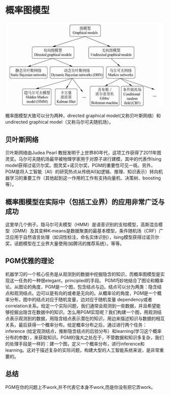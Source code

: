 # 概率图模型

![](img/2023-05-12-13-08-58.png)

概率图模型大致可以分为两种，directed graphical model(又称贝叶斯网络）和undirected graphical model（又称马尔可夫随机场）。

## 贝叶斯网络
贝叶斯网络由Judea Pearl 教授发明于上世界80年代，这项工作获得了2011年图灵奖。马尔可夫随机场最早被物理学家用于对原子进行建模，其中的代表作Ising model获得过诺贝尔奖。图灵奖+诺贝尔奖，PGM的重要性可见一斑。另外，PGM是将人工智能（AI）的研究热点从传统AI(如逻辑、推理、知识表示）转向机器学习的重要工作（其他起到这一作用的工作有支持向量机、决策树、boosting等）。

## 概率图模型在实际中（包括工业界）的应用非常广泛与成功
这里举几个例子。隐马尔可夫模型（HMM）是语音识别的支柱模型，高斯混合模型（GMM）及其变种K-means是数据聚类的最基本模型，条件随机场（CRF）广泛应用于自然语言处理（如词性标注，命名实体识别），Ising模型获得过诺贝尔奖，话题模型在工业界大量使用(如腾讯的推荐系统）。等等。

## PGM优雅的理论  
机器学习的一个核心任务是从观测到的数据中挖掘隐含的知识，而概率图模型是实现这一任务的一种很elegant，principled的手段。
PGM巧妙地结合了图论和概率论。从图论的角度，PGM是一个图，包含结点与边。结点可以分为两类：隐含结点和观测结点。边可以是有向的或者是无向的。从概率论的角度，PGM是一个概率分布，图中的结点对应于随机变量，边对应于随机变量 dependency或者correlation关系。给定一个实际问题，我们通常会观测到一些数据，并且希望能够挖掘出隐含在数据中的知识。怎么用PGM实现呢？我们构建一个图，用观测结点表示观测到的数据，用隐含结点表示潜在的知识，用边来描述知识与数据的相互关系，最后获得一个概率分布。给定概率分布之后，通过进行两个任务：inference (给定观测结点，推断隐含结点的后验分布）和learning(学习这个概率分布的参数），来获取知识。PGM的强大之处在于，不管数据和知识多复杂，我们的处理手段是一样的：建一个图，定义一个概率分布，进行inference和learning。这对于描述复杂的实际问题，构建大型的人工智能系统来说，是非常重要的。

## 总结
PGM在你的问题上不work,并不代表它本身不work,而是你没有把它弄work。

